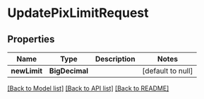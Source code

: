 # UpdatePixLimitRequest

## Properties

| Name         | Type           | Description | Notes             |
|--------------|----------------|-------------|-------------------|
| **newLimit** | **BigDecimal** |             | [default to null] |

[[Back to Model list]](../../README.md#documentation-for-models) [[Back to API list]](../../README.md#documentation-for-api-endpoints) [[Back to README]](../../README.md)

